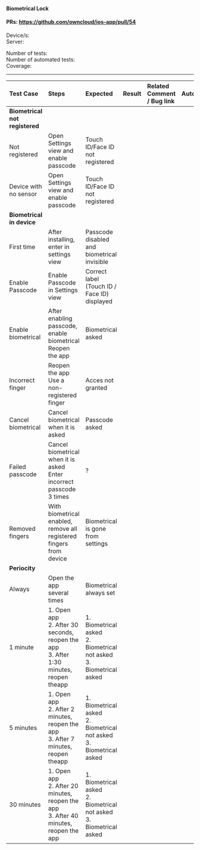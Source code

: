 #### Biometrical Lock 

#### PRs: https://github.com/owncloud/ios-app/pull/54

Device/s:  <br>
Server: 

Number of tests: <br>
Number of automated tests: <br>
Coverage: <br>


---

 
| Test Case | Steps | Expected | Result | Related Comment / Bug link | Automated |
| :-------- | :---- | :------- | :----: | :------------------------- | :-------: |
|**Biometrical not registered**||||||
| Not registered | Open Settings view and enable passcode | Touch ID/Face ID not registered | | | |
| Device with no sensor | Open Settings view and enable passcode | Touch ID/Face ID not registered | | | |
|**Biometrical in device**||||||
| First time | After installing, enter in settings view | Passcode disabled and biometrical invisible |  |  |  |
| Enable Passcode | Enable Passcode in Settings view | Correct label (Touch ID / Face ID) displayed |  | | |
| Enable biometrical | After enabling passcode, enable biometrical<br> Reopen the app | Biometrical asked |  |  |  |
| Incorrect finger | Reopen the app<br>Use a non-registered finger | Acces not granted |  |  |  |
| Cancel biometrical | Cancel biometrical when it is asked | Passcode asked | | | |
| Failed passcode | Cancel biometrical when it is asked<br>Enter incorrect passcode 3 times | ? | | | |
| Removed fingers | With biometrical enabled, remove all registered fingers from device | Biometrical is gone from settings | | | |
|**Periocity**||||||
| Always | Open the app several times | Biometrical always set | | | |
| 1 minute | 1. Open app<br>2. After 30 seconds, reopen the app<br>3. After 1:30 minutes, reopen theapp | 1. Biometrical asked<br>2. Biometrical not asked<br>3. Biometrical asked | | | |
| 5 minutes | 1. Open app<br>2. After 2 minutes, reopen the app<br>3. After 7 minutes, reopen theapp | 1. Biometrical asked<br>2. Biometrical not asked<br>3. Biometrical asked | | | |
| 30 minutes | 1. Open app<br>2. After 20 minutes, reopen the app<br>3. After 40 minutes, reopen the app | 1. Biometrical asked<br>2. Biometrical not asked<br>3. Biometrical asked | | | |